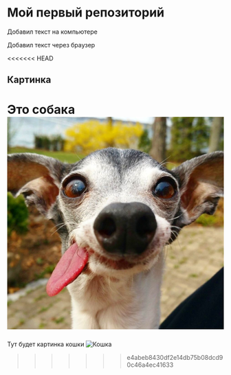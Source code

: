 # Мой первый репозиторий

Добавил текст на компьютере

Добавил текст через браузер

<<<<<<< HEAD
## Картинка
Это собака
![Собака](sobaki-69.jpg)
=======
Тут будет картинка кошки
![Кошка](kat.png)
>>>>>>> e4abeb8430df2e14db75b08dcd90c46a4ec41633
